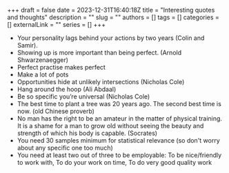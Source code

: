 +++ 
draft = false
date = 2023-12-31T16:40:18Z
title = "Interesting quotes and thoughts"
description = ""
slug = ""
authors = []
tags = []
categories = []
externalLink = ""
series = []
+++


- Your personality lags behind your actions by two years (Colin and Samir).
- Showing up is more important than being perfect. (Arnold Shwarzenaegger)
- Perfect practise makes perfect
- Make a lot of pots
- Opportunities hide at unlikely intersections (Nicholas Cole)
- Hang around the hoop (Ali Abdaal)
- Be so specific you’re universal (Nicholas Cole)
- The best time to plant a tree was 20 years ago. The second best time is now. (old Chinese proverb)
- No man has the right to be an amateur in the matter of physical training. It is a shame for a man to grow old without seeing the beauty and strength of which his body is capable. (Socrates)
- You need 30 samples minimum for statistical relevance (so don't worry about any specific one too much)
- You need at least two out of three to be employable: To be nice/friendly to work with, To do your work on time, To do very good quality work
